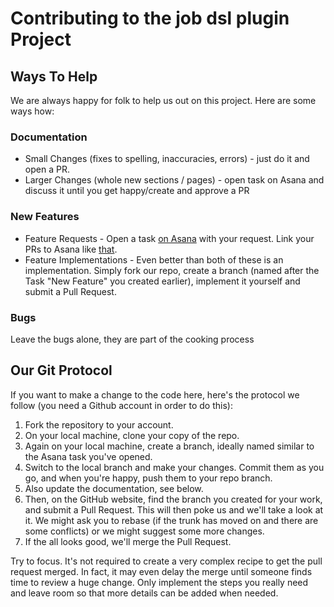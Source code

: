 # Contributing to the job dsl plugin Project

## Ways To Help
We are always happy for folk to help us out on this project.  Here are some ways how:

### Documentation

* Small Changes (fixes to spelling, inaccuracies, errors) - just do it and open a PR.
* Larger Changes (whole new sections / pages) - open task on Asana and discuss it until you get happy/create and approve a PR
    
### New Features
* Feature Requests - Open a task [on Asana](https://app.asana.com/0/26205423318124/26205423318109) with your request. Link your PRs to Asana like [that](https://asana.com/apps/github).
* Feature Implementations - Even better than both of these is an implementation.  Simply fork our repo, create a branch (named after the Task "New Feature" you created earlier), implement it yourself and submit a Pull Request.

### Bugs

Leave the bugs alone, they are part of the cooking process

## Our Git Protocol

If you want to make a change to the code here, here's the protocol we follow (you need a Github account in order to do this):

1. Fork the repository to your account.
2. On your local machine, clone your copy of the repo.
3. Again on your local machine, create a branch, ideally named similar to the Asana task you've opened.
4. Switch to the local branch and make your changes. Commit them as you go, and when you're happy, push them to your repo branch.
5. Also update the documentation, see below.
6. Then, on the GitHub website, find the branch you created for your work, and submit a Pull Request. This will then poke us and we'll take a look at it. We might ask you to rebase (if the trunk has moved on and there are some conflicts) or we might suggest some more changes.
7. If the all looks good, we'll merge the Pull Request.

Try to focus. It's not required to create a very complex recipe to get the pull request merged. In fact, it may
even delay the merge until someone finds time to review a huge change. Only implement the steps you really need and
leave room so that more details can be added when needed.
